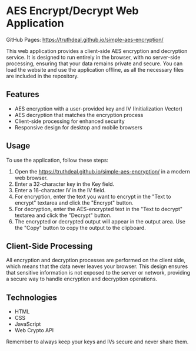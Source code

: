 # AES Encrypt/Decrypt Web Application

GitHub Pages: https://truthdeal.github.io/simple-aes-encryption/

This web application provides a client-side AES encryption and decryption service. It is designed to run entirely in the browser, with no server-side processing, ensuring that your data remains private and secure. You can load the website and use the application offline, as all the necessary files are included in the repository.

## Features

- AES encryption with a user-provided key and IV (Initialization Vector)
- AES decryption that matches the encryption process
- Client-side processing for enhanced security
- Responsive design for desktop and mobile browsers

## Usage

To use the application, follow these steps:

1. Open the https://truthdeal.github.io/simple-aes-encryption/ in a modern web browser.
2. Enter a 32-character key in the Key field.
3. Enter a 16-character IV in the IV field.
4. For encryption, enter the text you want to encrypt in the "Text to encrypt" textarea and click the "Encrypt" button.
5. For decryption, enter the AES-encrypted text in the "Text to decrypt" textarea and click the "Decrypt" button.
6. The encrypted or decrypted output will appear in the output area. Use the "Copy" button to copy the output to the clipboard.

## Client-Side Processing

All encryption and decryption processes are performed on the client side, which means that the data never leaves your browser. This design ensures that sensitive information is not exposed to the server or network, providing a secure way to handle encryption and decryption operations.

## Technologies

- HTML
- CSS
- JavaScript
- Web Crypto API

Remember to always keep your keys and IVs secure and never share them.